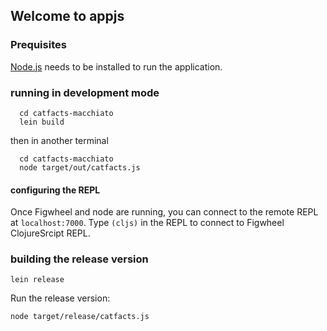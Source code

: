 ## Welcome to appjs

### Prequisites

[Node.js](https://nodejs.org/en/) needs to be installed to run the application.

### running in development mode

```
  cd catfacts-macchiato
  lein build
```

then in another terminal

```
  cd catfacts-macchiato
  node target/out/catfacts.js
```

#### configuring the REPL

Once Figwheel and node are running, you can connect to the remote REPL at `localhost:7000`.
Type `(cljs)` in the REPL to connect to Figwheel ClojureSrcipt REPL.


### building the release version

```
lein release
```

Run the release version:

```
node target/release/catfacts.js
```

